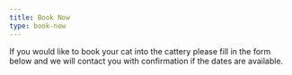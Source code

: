```yaml
---
title: Book Now
type: book-now
---
```

If you would like to book your cat into the cattery please fill in the form
below and we will contact you with confirmation if the dates are available.
